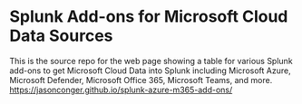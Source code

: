 # Splunk Add-ons for Microsoft Cloud Data Sources

This is the source repo for the web page showing a table for various Splunk add-ons to get Microsoft Cloud Data into Splunk including Microsoft Azure, Microsoft Defender, Microsoft Office 365, Microsoft Teams, and more. https://jasonconger.github.io/splunk-azure-m365-add-ons/